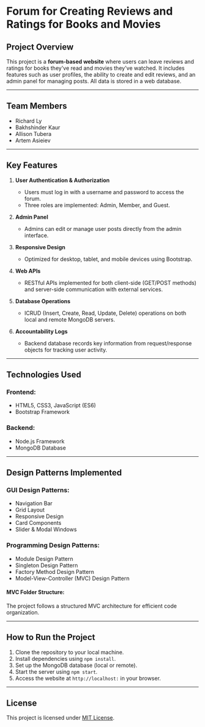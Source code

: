 # Forum for Creating Reviews and Ratings for Books and Movies

## Project Overview  
This project is a **forum-based website** where users can leave reviews and ratings for books they've read and movies they've watched. It includes features such as user profiles, the ability to create and edit reviews, and an admin panel for managing posts. All data is stored in a web database.

---

## Team Members  
- Richard Ly  
- Bakhshinder Kaur  
- Allison Tubera  
- Artem Asieiev  

---

## Key Features  
1. **User Authentication & Authorization**  
   - Users must log in with a username and password to access the forum.  
   - Three roles are implemented: Admin, Member, and Guest.  

2. **Admin Panel**  
   - Admins can edit or manage user posts directly from the admin interface.

3. **Responsive Design**  
   - Optimized for desktop, tablet, and mobile devices using Bootstrap.

4. **Web APIs**  
   - RESTful APIs implemented for both client-side (GET/POST methods) and server-side communication with external services.

5. **Database Operations**  
   - ICRUD (Insert, Create, Read, Update, Delete) operations on both local and remote MongoDB servers.

6. **Accountability Logs**  
   - Backend database records key information from request/response objects for tracking user activity.

---

## Technologies Used  

### Frontend:  
- HTML5, CSS3, JavaScript (ES6)  
- Bootstrap Framework  

### Backend:  
- Node.js Framework  
- MongoDB Database  

---

## Design Patterns Implemented  

### GUI Design Patterns:  
- Navigation Bar  
- Grid Layout  
- Responsive Design  
- Card Components  
- Slider & Modal Windows  

### Programming Design Patterns:  
- Module Design Pattern  
- Singleton Design Pattern  
- Factory Method Design Pattern  
- Model-View-Controller (MVC) Design Pattern  

#### MVC Folder Structure: 
The project follows a structured MVC architecture for efficient code organization.

---

## How to Run the Project  

1. Clone the repository to your local machine.  
2. Install dependencies using `npm install`.  
3. Set up the MongoDB database (local or remote).  
4. Start the server using `npm start`.  
5. Access the website at `http://localhost:` in your browser.

---

## License  
This project is licensed under [MIT License](LICENSE).

